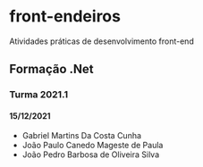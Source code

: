 # front-endeiros
 Atividades práticas de desenvolvimento front-end
 ## Formação .Net
### Turma 2021.1
#### 15/12/2021
- Gabriel Martins Da Costa Cunha
- João Paulo Canedo Mageste de Paula
- João Pedro Barbosa de Oliveira Silva

